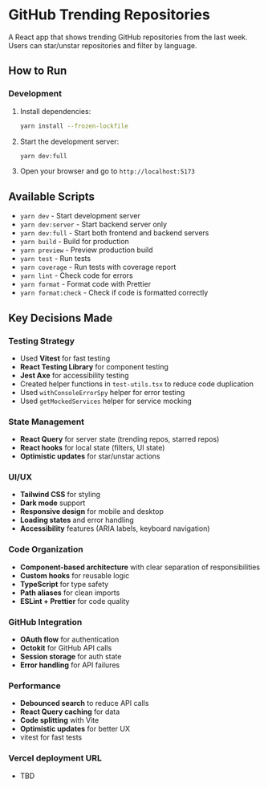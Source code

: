 # GitHub Trending Repositories

A React app that shows trending GitHub repositories from the last week. Users can star/unstar repositories and filter by language.

## How to Run

### Development

1. Install dependencies:

   ```bash
   yarn install --frozen-lockfile
   ```

2. Start the development server:

   ```bash
   yarn dev:full
   ```

3. Open your browser and go to `http://localhost:5173`


## Available Scripts

- `yarn dev` - Start development server
- `yarn dev:server` - Start backend server only
- `yarn dev:full` - Start both frontend and backend servers
- `yarn build` - Build for production
- `yarn preview` - Preview production build
- `yarn test` - Run tests
- `yarn coverage` - Run tests with coverage report
- `yarn lint` - Check code for errors
- `yarn format` - Format code with Prettier
- `yarn format:check` - Check if code is formatted correctly

## Key Decisions Made

### Testing Strategy

- Used **Vitest** for fast testing
- **React Testing Library** for component testing
- **Jest Axe** for accessibility testing
- Created helper functions in `test-utils.tsx` to reduce code duplication
- Used `withConsoleErrorSpy` helper for error testing
- Used `getMockedServices` helper for service mocking

### State Management

- **React Query** for server state (trending repos, starred repos)
- **React hooks** for local state (filters, UI state)
- **Optimistic updates** for star/unstar actions

### UI/UX

- **Tailwind CSS** for styling
- **Dark mode** support
- **Responsive design** for mobile and desktop
- **Loading states** and error handling
- **Accessibility** features (ARIA labels, keyboard navigation)

### Code Organization

- **Component-based architecture** with clear separation of responsibilities
- **Custom hooks** for reusable logic
- **TypeScript** for type safety
- **Path aliases** for clean imports
- **ESLint + Prettier** for code quality

### GitHub Integration

- **OAuth flow** for authentication
- **Octokit** for GitHub API calls
- **Session storage** for auth state
- **Error handling** for API failures

### Performance

- **Debounced search** to reduce API calls
- **React Query caching** for data
- **Code splitting** with Vite
- **Optimistic updates** for better UX
- vitest for fast tests

### Vercel deployment URL

- TBD
